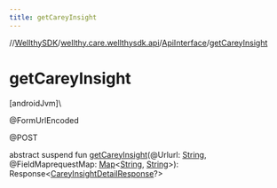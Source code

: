 ```yaml
---
title: getCareyInsight
---
```

//[WellthySDK](../../../index.html)/[wellthy.care.wellthysdk.api](../index.html)/[ApiInterface](index.html)/[getCareyInsight](get-carey-insight.html)



# getCareyInsight



[androidJvm]\




@FormUrlEncoded



@POST



abstract suspend fun [getCareyInsight](get-carey-insight.html)(@Urlurl: [String](https://kotlinlang.org/api/latest/jvm/stdlib/kotlin/-string/index.html), @FieldMaprequestMap: [Map](https://kotlinlang.org/api/latest/jvm/stdlib/kotlin.collections/-map/index.html)&lt;[String](https://kotlinlang.org/api/latest/jvm/stdlib/kotlin/-string/index.html), [String](https://kotlinlang.org/api/latest/jvm/stdlib/kotlin/-string/index.html)&gt;): Response&lt;[CareyInsightDetailResponse](../../wellthy.care.wellthysdk.data.diary/-carey-insight-detail-response/index.html)?&gt;




